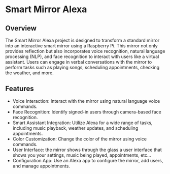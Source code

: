 # Smart Mirror Alexa
## Overview
The Smart Mirror Alexa project is designed to transform a standard mirror into an interactive smart mirror using a Raspberry Pi. This mirror not only provides reflection but also incorporates voice recognition, natural language processing (NLP), and face recognition to interact with users like a virtual assistant. Users can engage in verbal conversations with the mirror to perform tasks such as playing songs, scheduling appointments, checking the weather, and more.

## Features
- Voice Interaction: Interact with the mirror using natural language voice commands.
- Face Recognition: Identify signed-in users through camera-based face recognition.
- Smart Assistant Integration: Utilize Alexa for a wide range of tasks, including music playback, weather updates, and scheduling appointments.
- Color Customization: Change the color of the mirror using voice commands.
- User Interface: the mirror shows through the glass a user interface that shows you your settings, music being played, appointments, etc...
- Configuration App: Use an Alexa app to configure the mirror, add users, and manage appointments.
